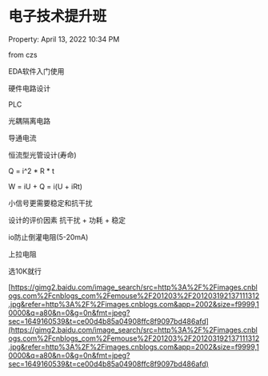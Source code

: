 # 电子技术提升班

Property: April 13, 2022 10:34 PM

from czs 

EDA软件入门使用

硬件电路设计

PLC

光耦隔离电路

导通电流

恒流型光管设计(寿命)

Q = i^2 * R * t

W = iU + Q = i(U + iRt)

小信号更需要稳定和抗干扰

设计的评价因素 抗干扰 + 功耗 + 稳定

io防止倒灌电阻(5-20mA)

上拉电阻

选10K就行

[https://gimg2.baidu.com/image_search/src=http%3A%2F%2Fimages.cnblogs.com%2Fcnblogs_com%2Femouse%2F201203%2F201203192137111312.jpg&refer=http%3A%2F%2Fimages.cnblogs.com&app=2002&size=f9999,10000&q=a80&n=0&g=0n&fmt=jpeg?sec=1649160539&t=ce00d4b85a04908ffc8f9097bd486afd](https://gimg2.baidu.com/image_search/src=http%3A%2F%2Fimages.cnblogs.com%2Fcnblogs_com%2Femouse%2F201203%2F201203192137111312.jpg&refer=http%3A%2F%2Fimages.cnblogs.com&app=2002&size=f9999,10000&q=a80&n=0&g=0n&fmt=jpeg?sec=1649160539&t=ce00d4b85a04908ffc8f9097bd486afd)